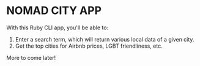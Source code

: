# NOMAD CITY APP

With this Ruby CLI app, you'll be able to:

1. Enter a search term, which will return various local data of a given city.
2. Get the top cities for Airbnb prices, LGBT friendliness, etc.

More to come later!
